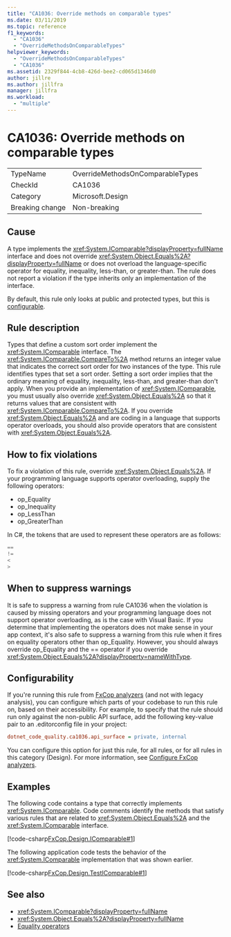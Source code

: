 ```yaml
---
title: "CA1036: Override methods on comparable types"
ms.date: 03/11/2019
ms.topic: reference
f1_keywords:
  - "CA1036"
  - "OverrideMethodsOnComparableTypes"
helpviewer_keywords:
  - "OverrideMethodsOnComparableTypes"
  - "CA1036"
ms.assetid: 2329f844-4cb8-426d-bee2-cd065d1346d0
author: jillre
ms.author: jillfra
manager: jillfra
ms.workload:
  - "multiple"
---
```

# CA1036: Override methods on comparable types

|||
|-|-|
|TypeName|OverrideMethodsOnComparableTypes|
|CheckId|CA1036|
|Category|Microsoft.Design|
|Breaking change|Non-breaking|

## Cause

A type implements the <xref:System.IComparable?displayProperty=fullName> interface and does not override <xref:System.Object.Equals%2A?displayProperty=fullName> or does not overload the language-specific operator for equality, inequality, less-than, or greater-than. The rule does not report a violation if the type inherits only an implementation of the interface.

By default, this rule only looks at public and protected types, but this is [configurable](#configurability).

## Rule description

Types that define a custom sort order implement the <xref:System.IComparable> interface. The <xref:System.IComparable.CompareTo%2A> method returns an integer value that indicates the correct sort order for two instances of the type. This rule identifies types that set a sort order. Setting a sort order implies that the ordinary meaning of equality, inequality, less-than, and greater-than don't apply. When you provide an implementation of <xref:System.IComparable>, you must usually also override <xref:System.Object.Equals%2A> so that it returns values that are consistent with <xref:System.IComparable.CompareTo%2A>. If you override <xref:System.Object.Equals%2A> and are coding in a language that supports operator overloads, you should also provide operators that are consistent with <xref:System.Object.Equals%2A>.

## How to fix violations

To fix a violation of this rule, override <xref:System.Object.Equals%2A>. If your programming language supports operator overloading, supply the following operators:

- op_Equality
- op_Inequality
- op_LessThan
- op_GreaterThan

In C#, the tokens that are used to represent these operators are as follows:

```csharp
==
!=
<
>
```

## When to suppress warnings

It is safe to suppress a warning from rule CA1036 when the violation is caused by missing operators and your programming language does not support operator overloading, as is the case with Visual Basic. If you determine that implementing the operators does not make sense in your app context, it's also safe to suppress a warning from this rule when it fires on equality operators other than op_Equality. However, you should always override op_Equality and the == operator if you override <xref:System.Object.Equals%2A?displayProperty=nameWithType>.

## Configurability

If you're running this rule from [FxCop analyzers](install-fxcop-analyzers.md) (and not with legacy analysis), you can configure which parts of your codebase to run this rule on, based on their accessibility. For example, to specify that the rule should run only against the non-public API surface, add the following key-value pair to an .editorconfig file in your project:

```ini
dotnet_code_quality.ca1036.api_surface = private, internal
```

You can configure this option for just this rule, for all rules, or for all rules in this category (Design). For more information, see [Configure FxCop analyzers](configure-fxcop-analyzers.md).

## Examples

The following code contains a type that correctly implements <xref:System.IComparable>. Code comments identify the methods that satisfy various rules that are related to <xref:System.Object.Equals%2A> and the <xref:System.IComparable> interface.

[!code-csharp[FxCop.Design.IComparable#1](../code-quality/codesnippet/CSharp/ca1036-override-methods-on-comparable-types_1.cs)]

The following application code tests the behavior of the <xref:System.IComparable> implementation that was shown earlier.

[!code-csharp[FxCop.Design.TestIComparable#1](../code-quality/codesnippet/CSharp/ca1036-override-methods-on-comparable-types_2.cs)]

## See also

- <xref:System.IComparable?displayProperty=fullName>
- <xref:System.Object.Equals%2A?displayProperty=fullName>
- [Equality operators](/dotnet/standard/design-guidelines/equality-operators)
